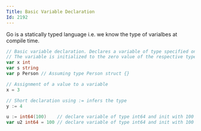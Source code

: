 ```yaml
---
Title: Basic Variable Declaration
Id: 2192
---
```

Go is a statically typed language i.e. we know the type of varialbes at compile time.

```go
// Basic variable declaration. Declares a variable of type specified on the right.
// The variable is initialized to the zero value of the respective type.
var x int
var s string
var p Person // Assuming type Person struct {}

// Assignment of a value to a variable
x = 3

// Short declaration using := infers the type
y := 4

u := int64(100)    // declare variable of type int64 and init with 100
var u2 int64 = 100 // declare variable of type int64 and init with 100
```
